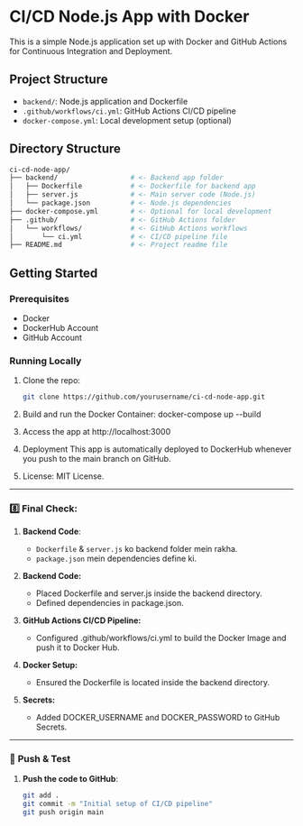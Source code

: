# CI/CD Node.js App with Docker

This is a simple Node.js application set up with Docker and GitHub Actions for Continuous Integration and Deployment.

## Project Structure
- `backend/`: Node.js application and Dockerfile
- `.github/workflows/ci.yml`: GitHub Actions CI/CD pipeline
- `docker-compose.yml`: Local development setup (optional)

## Directory Structure
```bash
ci-cd-node-app/
├── backend/                  # <- Backend app folder
│   ├── Dockerfile            # <- Dockerfile for backend app
│   ├── server.js             # <- Main server code (Node.js)
│   └── package.json          # <- Node.js dependencies
├── docker-compose.yml        # <- Optional for local development
├── .github/                  # <- GitHub Actions folder
│   └── workflows/            # <- GitHub Actions workflows
│       └── ci.yml            # <- CI/CD pipeline file
├── README.md                 # <- Project readme file
```


## Getting Started

### Prerequisites
- Docker
- DockerHub Account
- GitHub Account

### Running Locally

1. Clone the repo:
   ```bash
   git clone https://github.com/yourusername/ci-cd-node-app.git

2. Build and run the Docker Container:
   docker-compose up --build

3. Access the app at http://localhost:3000

4. Deployment
   This app is automatically deployed to DockerHub whenever you push to the main branch on GitHub.

5. License: MIT License.   

---

### 8️⃣ **Final Check**:

1. **Backend Code**:
   - `Dockerfile` & `server.js` ko backend folder mein rakha.
   - `package.json` mein dependencies define ki.
  
1. **Backend Code:**
   - Placed Dockerfile and server.js inside the backend directory.
   - Defined dependencies in package.json.

2. **GitHub Actions CI/CD Pipeline:**
   - Configured .github/workflows/ci.yml to build the Docker Image and push it to Docker Hub.

3. **Docker Setup:**
   - Ensured the Dockerfile is located inside the backend directory.

4. **Secrets:**
   - Added DOCKER_USERNAME and DOCKER_PASSWORD to GitHub Secrets.

---

### 🏁 **Push & Test**

1. **Push the code to GitHub**:
   ```bash
   git add .
   git commit -m "Initial setup of CI/CD pipeline"
   git push origin main

